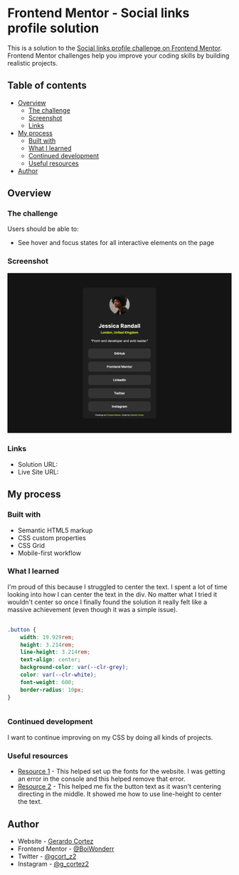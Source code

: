 # Frontend Mentor - Social links profile solution

This is a solution to the [Social links profile challenge on Frontend Mentor](https://www.frontendmentor.io/challenges/social-links-profile-UG32l9m6dQ). Frontend Mentor challenges help you improve your coding skills by building realistic projects. 

## Table of contents

- [Overview](#overview)
  - [The challenge](#the-challenge)
  - [Screenshot](#screenshot)
  - [Links](#links)
- [My process](#my-process)
  - [Built with](#built-with)
  - [What I learned](#what-i-learned)
  - [Continued development](#continued-development)
  - [Useful resources](#useful-resources)
- [Author](#author)


## Overview

### The challenge

Users should be able to:

- See hover and focus states for all interactive elements on the page

### Screenshot

![](/assets/images/screenshot.png)

### Links

- Solution URL: [](https://github.com/BoiWonderr/SocialLinksFM.git)
- Live Site URL: [](https://boiwonderr.github.io/SocialLinksFM/)

## My process

### Built with

- Semantic HTML5 markup
- CSS custom properties
- CSS Grid
- Mobile-first workflow


### What I learned

I'm proud of this because I struggled to center the text. I spent a lot of time looking into how I can center the text in the div. No matter what I tried it wouldn't center so once I finally found the solution it really felt like a massive achievement (even though it was a simple issue).

```html

```
```css
.button {
    width: 19.929rem;
    height: 3.214rem;
    line-height: 3.214rem;
    text-align: center;
    background-color: var(--clr-grey);
    color: var(--clr-white);
    font-weight: 600;
    border-radius: 10px;
}
```
```js

```

### Continued development

I want to continue improving on my CSS by doing all kinds of projects.

### Useful resources

- [Resource 1](https://stackoverflow.com/questions/28279989/multiple-font-weights-one-font-face-query) - This helped set up the fonts for the website. I was getting an error in the console and this helped remove that error. 
- [Resource 2](https://www.w3schools.com/css/css_align.asp) - This helped me fix the button text as it wasn't centering directing in the middle. It showed me how to use line-height to center the text. 

## Author

- Website - [Gerardo Cortez](N/A)
- Frontend Mentor - [@BoiWonderr](https://www.frontendmentor.io/profile/BoiWonderr)
- Twitter - [@gcort_z2](https://x.com/gcort_z2)
- Instagram - [@g_cortez2](https://www.instagram.com/g_cortez2/)
